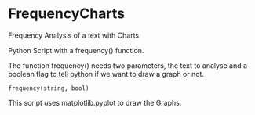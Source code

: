 FrequencyCharts
===============
Frequency Analysis of a text with Charts

Python Script with a frequency() function. 

The function frequency() needs two parameters, the text to analyse and a boolean flag to tell python if we want to
draw a graph or not.

<code>frequency(string, bool)</code>

This script uses matplotlib.pyplot to draw the Graphs.

